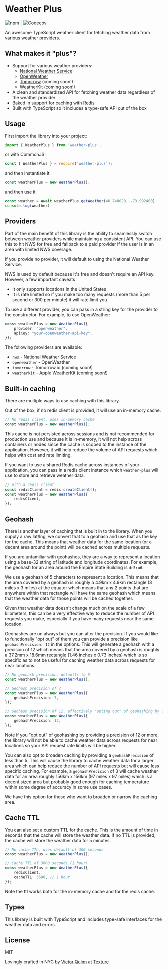 # Weather Plus

![npm](https://img.shields.io/npm/v/weather-plus) | ![Codecov](https://img.shields.io/codecov/c/github/texturehq/weather-plus)

An awesome TypeScript weather client for fetching weather data from various weather providers.

## What makes it "plus"?

* Support for various weather providers:
    * [National Weather Service](https://weather-gov.github.io/api/)
    * [OpenWeather](https://openweathermap.org/api)
    * [Tomorrow](https://www.tomorrow.io/) (coming soon!)
    * [WeatherKit](https://developer.apple.com/weatherkit/) (coming soon!)
* A clean and standardized API for fetching weather data regardless of the weather provider
* Baked in support for caching with [Redis](https://redis.io/)
* Built with TypeScript so it includes a type-safe API out of the box

## Usage
First import the library into your project:

```ts
import { WeatherPlus } from 'weather-plus';
```

or with CommonJS:

```ts
const { WeatherPlus } = require('weather-plus');
```

and then instantiate it

```ts
const weatherPlus = new WeatherPlus();
```

and then use it

```ts
const weather = await weatherPlus.getWeather(40.748020, -73.992400)
console.log(weather)
```

## Providers

Part of the main benefit of this library is the ability to seamlessly switch between weather providers while maintaining a consistent API. You can use this to hit NWS for free and fallback to a paid provider if the user is in an area with limited NWS coverage.

If you provide no provider, it will default to using the National Weather Service.

NWS is used by default because it's free and doesn't require an API key. However, a few important caveats
* It only supports locations in the United States
* It is rate limited so if you make too many requests (more than 5 per second or 300 per minute) it will rate limit you

To use a different provider, you can pass in a string key for the provider to the constructor. For example, to use OpenWeather:

```ts
const weatherPlus = new WeatherPlus({
    provider: "openweather",
    apiKey: "your-openweather-api-key",
});
```

The following providers are available:
* `nws` - National Weather Service
* `openweather` - OpenWeather
* `tomorrow` - Tomorrow.io (coming soon!)
* `weatherkit` - Apple WeatherKit (coming soon!)

## Built-in caching

There are multiple ways to use caching with this library.

Out of the box, if no redis client is provided, it will use an in-memory cache.

```ts
// No redis client, uses in-memory cache
const weatherPlus = new WeatherPlus();
```

This cache is not persisted across sessions and is not recommended for production use and because it is in-memory, it will not help across containers or nodes since the cache is scoped to the instance of the application. However, it will help reduce the volume of API requests which helps with cost and rate limiting.

If you want to use a shared Redis cache across instances of your application, you can pass in a redis client instance which `weather-plus` will use to store and retrieve weather data.

```ts
// With a redis client
const redisClient = redis.createClient();
const weatherPlus = new WeatherPlus({
    redisClient,
});
```

## Geohash

There is another layer of caching that is built in to the library. When you supply a raw lat/lng, we convert that to a geohash and use that as the key for the cache. This means that weather data for the same location (or a decent area around the point) will be cached across multiple requests.

If you are unfamiliar with geohashes, they are a way to represent a location using a base-32 string of latitude and longitude coordinates. For example, the geohash for an area around the Empire State Building is `dr5ru6`.

We use a geohash of 5 characters to represent a location. This means that the area covered by a geohash is roughly a 4.9km x 4.9km rectangle (3 miles x 3 miles) at the equator which means that any 2 points that are anywhere within that rectangle will have the same geohash which means that the weather data for those points will be cached together.

Given that weather data doesn't change much on the scale of a few kilometers, this can be a very effective way to reduce the number of API requests you make, especially if you have many requests near the same location.

Geohashes are on always but you can alter the precision. If you would like to functionally "opt out" of them you can provide a precision like `geohashPrecision: 12` in the options. This will generate a geohash with a precision of 12 which means that the area covered by a geohash is roughly a 37.2mm x 18.6mm rectangle (1.46 inches x 0.73 inches) which is so specific as to not be useful for caching weather data across requests for near locations.

```ts
// No geohash precision, defaults to 5
const weatherPlus = new WeatherPlus();

// Geohash precision of 7
const weatherPlus = new WeatherPlus({
    geohashPrecision: 7,
});

// Geohash precision of 12, effectively "opting out" of geohashing by choosing a precision that is so small it doesn't help with caching
const weatherPlus = new WeatherPlus({
    geohashPrecision: 12,
});
```

Note if you "opt out" of geohashing by providing a precision of 12 or more, the library will not be able to cache weather data across requests for near locations so your API request rate limits will be higher.

You can also opt to broaden caching by providing a `geohashPrecision` of less than 5. This will cause the library to cache weather data for a larger area which can help reduce the number of API requests but will cause less specific caching. For example, a `geohashPrecision` of 3 will cache weather data for an area roughly 156km x 156km (97 miles x 97 miles) which is a decent sized area but probably good enough for caching temperature within some degree of accuracy in some use cases. 

We have this option for those who want to broaden or narrow the caching area.

## Cache TTL

You can also set a custom TTL for the cache. This is the amount of time in seconds that the cache will store the weather data. If no TTL is provided, the cache will store the weather data for 5 minutes.

```ts
// No cache TTL, uses default of 300 seconds
const weatherPlus = new WeatherPlus();

// Cache TTL of 3600 seconds (1 hour)
const weatherPlus = new WeatherPlus({
    redisClient,
    cacheTTL: 3600, // 1 hour
});
```

Note the ttl works both for the in-memory cache and for the redis cache.

## Types

This library is built with TypeScript and includes type-safe interfaces for the weather data and errors.

## License

MIT




Lovingly crafted in NYC by [Victor Quinn](https://github.com/victorquinn) at [Texture](https://www.texturehq.com)
